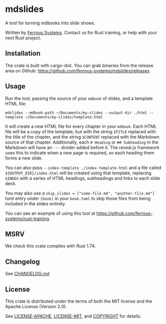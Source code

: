 # mdslides

A tool for turning mdbooks into slide shows.

Written by [Ferrous Systems](https://www.ferrous-systems.com). Contact us for Rust training, or help with your next Rust project.

## Installation

The crate is built with cargo-dist. You can grab binaries from the release area on Github: <https://github.com/ferrous-systems/mdslides/releases>

## Usage

Run the tool, passing the source of your `mdbook` of slides, and a template HTML file:

```console
mdslides --mdbook-path ~/Documents/my-slides --output-dir ./html --template ~/Documents/my-slides/template.html
```

It will create a new HTML file for every chapter in your `mdbook`. Each HTML file will be a copy of the template, but with the string `$TITLE` replaced with the title of the chapter, and the string `$CONTENT` replaced with the Markdown source of that chapter. Additionally, each `# Heading` or `## Subheading` in the Markdown will have an `---` divider added before it. The reveal.js framework uses this to indicate when a new page is required, so each heading them forms a new slide.

You can also pass `--index-template ./index-template.html` and a file called `${OUTPUT_DIR}/index.html` will be created using that template, replacing `$INDEX` with a series of HTML headings, subheadings and links to each slide deck.

You may also use a `skip_slides = ["some-file.md", "another-file.md"]` toml entry under `[book]` in your `book.toml` to skip those files from being included in the slides entirely.

You can see an example of using this tool at <https://github.com/ferrous-systems/rust-training>.

## MSRV

We check this crate compiles with Rust 1.74.

## Changelog

See [CHANGELOG.md](./CHANGELOG.md)

## License

This crate is distributed under the terms of both the MIT license and the Apache License (Version 2.0).

See [LICENSE-APACHE](./LICENSE-APACHE), [LICENSE-MIT](./LICENSE-MIT), and [COPYRIGHT](./COPYRIGHT) for details.
